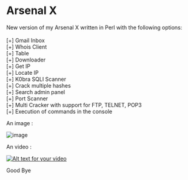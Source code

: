 # Arsenal X

New version of my Arsenal X written in Perl with the following options:<br>
<br>
[+] Gmail Inbox<br>
[+] Whois Client<br>
[+] Table<br>
[+] Downloader<br>
[+] Get IP<br>
[+] Locate IP<br>
[+] K0bra SQLI Scanner<br>
[+] Crack multiple hashes<br>
[+] Search admin panel<br>
[+] Port Scanner<br>
[+] Multi Cracker with support for FTP, TELNET, POP3<br>
[+] Execution of commands in the console<br>

An image : 

![image](http://doddyhackman.webcindario.com/images/arsenalx.jpg)

An video : 

[![Alt text for your video](http://img.youtube.com/vi/1gzpv2DV2ec/0.jpg)](http://www.youtube.com/watch?v=1gzpv2DV2ec)

Good Bye

